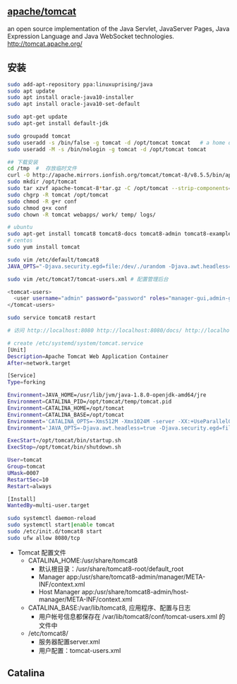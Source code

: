 ## [apache/tomcat](https://github.com/apache/tomcat)

 an open source implementation of the Java Servlet, JavaServer Pages, Java Expression Language and Java WebSocket technologies. http://tomcat.apache.org/

## 安装

```sh
sudo add-apt-repository ppa:linuxuprising/java
sudo apt update
sudo apt install oracle-java10-installer
sudo apt install oracle-java10-set-default

sudo apt-get update
sudo apt-get install default-jdk

sudo groupadd tomcat
sudo useradd -s /bin/false -g tomcat -d /opt/tomcat tomcat   # a home directory of /opt/tomcat (where we will install Tomcat)  with a shell of /bin/false (so nobody can log into the account)
sudo useradd -M -s /bin/nologin -g tomcat -d /opt/tomcat tomcat

## 下载安装
cd /tmp  #  存放临时文件
curl -O http://apache.mirrors.ionfish.org/tomcat/tomcat-8/v8.5.5/bin/apache-tomcat-8.5.5.tar.gz
sudo mkdir /opt/tomcat
sudo tar xzvf apache-tomcat-8*tar.gz -C /opt/tomcat --strip-components=1
sudo chgrp -R tomcat /opt/tomcat
sudo chmod -R g+r conf
sudo chmod g+x conf
sudo chown -R tomcat webapps/ work/ temp/ logs/

# ubuntu
sudo apt-get install tomcat8 tomcat8-docs tomcat8-admin tomcat8-examples
# centos
sudo yum install tomcat

sudo vim /etc/default/tomcat8
JAVA_OPTS="-Djava.security.egd=file:/dev/./urandom -Djava.awt.headless=true -Xmx512m -XX:MaxPermSize=256m -XX:+UseConcMarkSweepGC" // 修改内存使用

sudo vim /etc/tomcat7/tomcat-users.xml # 配置管理后台

<tomcat-users>
  <user username="admin" password="password" roles="manager-gui,admin-gui"/>
</tomcat-users>

sudo service tomcat8 restart

# 访问 http://localhost:8080 http://localhost:8080/docs/ http://localhost:8080/examples/ http://localhost:8080/manager/html/

# create /etc/systemd/system/tomcat.service
[Unit]
Description=Apache Tomcat Web Application Container
After=network.target

[Service]
Type=forking

Environment=JAVA_HOME=/usr/lib/jvm/java-1.8.0-openjdk-amd64/jre
Environment=CATALINA_PID=/opt/tomcat/temp/tomcat.pid
Environment=CATALINA_HOME=/opt/tomcat
Environment=CATALINA_BASE=/opt/tomcat
Environment='CATALINA_OPTS=-Xms512M -Xmx1024M -server -XX:+UseParallelGC'
Environment='JAVA_OPTS=-Djava.awt.headless=true -Djava.security.egd=file:/dev/./urandom'

ExecStart=/opt/tomcat/bin/startup.sh
ExecStop=/opt/tomcat/bin/shutdown.sh

User=tomcat
Group=tomcat
UMask=0007
RestartSec=10
Restart=always

[Install]
WantedBy=multi-user.target

sudo systemctl daemon-reload
sudo systemctl start|enable tomcat
sudo /etc/init.d/tomcat8 start
sudo ufw allow 8080/tcp
```

- Tomcat 配置文件
    - CATALINA_HOME:/usr/share/tomcat8
        + 默认根目录：/usr/share/tomcat8-root/default_root
        + Manager app:/usr/share/tomcat8-admin/manager/META-INF/context.xml
        + Host Manager app:/usr/share/tomcat8-admin/host-manager/META-INF/context.xml
    - CATALINA_BASE:/var/lib/tomcat8, 应用程序、配置与日志
        + 用户帐号信息都保存在 /var/lib/tomcat8/conf/tomcat-users.xml 的文件中
    - /etc/tomcat8/
        - 服务器配置server.xml
        - 用户配置：tomcat-users.xml

## Catalina
